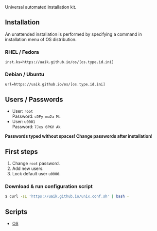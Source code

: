 Universal automated installation kit.

## Installation

An unattended installation is performed by specifying a command in installation menu of OS distribution.

### RHEL / Fedora

```
inst.ks=https://uaik.github.io/os/[os.type.id.ini]
```

### Debian / Ubuntu

```
url=https://uaik.github.io/os/[os.type.id.ini]
```

## Users / Passwords

- User: `root`  
  Password: `cDFy mu2a ML`
- User: `u0001`  
  Password: `7Jxs 6PKV Ak`

**Passwords typed without spaces! Change passwords after installation!**

## First steps

1. Change `root` password.
2. Add new users.
3. Lock default user `u0000`.

### Download & run configuration script

```sh
$ curl -sL 'https://uaik.github.io/unix.conf.sh' | bash -
```

## Scripts

- [OS](https://github.com/uaik/uaik.github.io/tree/main/docs/os)
